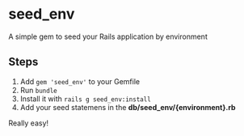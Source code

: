 # seed_env
A simple gem to seed your Rails application by environment

## Steps

1. Add ``gem 'seed_env'`` to your Gemfile
2. Run ``bundle``
3. Install it with ``rails g seed_env:install``
4. Add your seed statemens in the **db/seed_env/{environment}.rb**

Really easy!
